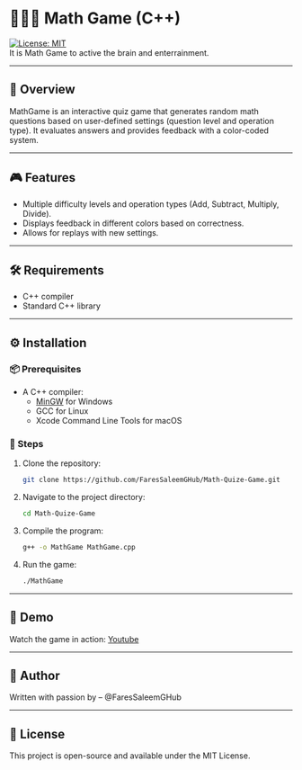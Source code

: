 # 🧮🎲➕ Math Game (C++)
[![License: MIT](https://img.shields.io/badge/License-MIT-yellow.svg)](LICENSE) <br>
It is Math Game to active the brain and enterrainment.

---

## 📄 Overview
MathGame is an interactive quiz game that generates random math questions based on user-defined settings (question level and operation type). It evaluates answers and provides feedback with a color-coded system.

---

## 🎮 Features
- Multiple difficulty levels and operation types (Add, Subtract, Multiply, Divide).
- Displays feedback in different colors based on correctness.
- Allows for replays with new settings.

---

## 🛠️ Requirements
- C++ compiler
- Standard C++ library

---

## ⚙️ Installation
### 📦 Prerequisites
- A C++ compiler:
  - [MinGW](http://www.mingw.org/) for Windows
  - GCC for Linux
  - Xcode Command Line Tools for macOS

### 🧭 Steps
1. Clone the repository:
   ```bash
   git clone https://github.com/FaresSaleemGHub/Math-Quize-Game.git
   
2. Navigate to the project directory:
   ```bash
   cd Math-Quize-Game
3. Compile the program:
   ```bash
   g++ -o MathGame MathGame.cpp
4. Run the game:
   ```bash
   ./MathGame
   
---

## 🎥 Demo
Watch the game in action: [Youtube](https://www.youtube.com/watch?v=lgqJ73aWq-c)

---

## 👤 Author
Written with passion by – @FaresSaleemGHub

---
## 📜 License
This project is open-source and available under the MIT License.
